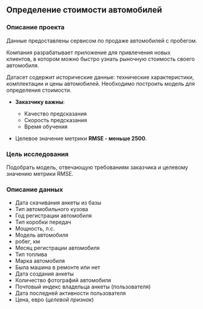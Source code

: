 <h2>Определение стоимости автомобилей</h2>
  
### Описание проекта

Данные предоставлены сервисом по продаже автомобилей с пробегом.

Компания разрабатывает приложение для привлечения новых клиентов, в котором можно быстро узнать рыночную стоимость своего автомобиля. 
        
Датасет содержит исторические данные: технические характеристики, комплектации и цены автомобилей. Необходимо построить модель для определения стоимости.
  

* **Заказчику важны**:

    * Качество предсказания
    * Скорость предсказания
    * Время обучения
    
    
* Целевое значение метрики **RMSE - меньше 2500**.   

    
### Цель исследования 
    
Подобрать модель, отвечающую требованиям заказчика и целевому значению метрики RMSE.

### Описание данных


* Дата скачивания анкеты из базы
* Тип автомобильного кузова
* Год регистрации автомобиля
* Тип коробки передач
* Мощность, л.с.
* Модель автомобиля
* робег, км
* Месяц регистрации автомобиля
* Тип топлива
* Марка автомобиля
* Была машина в ремонте или нет
* Дата создания анкеты
* Количество фотографий автомобиля
* Почтовый индекс владельца анкеты (пользователя)
* Дата последней активности пользователя
* Цена, евро (_целевой признак_)

